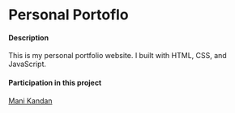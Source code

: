 # Personal Portoflo

#### Description

This is my personal portfolio website. I built with HTML, CSS, and JavaScript.


#### Participation in this project

[Mani Kandan](https://github.com/mkandan1)

 
